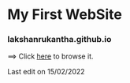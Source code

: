 # My First WebSite

### lakshanrukantha.github.io

==> Click <a href="https://lakshanrukantha.github.io">here</a> to browse it.

Last edit on 15/02/2022

<!-- Developed by Lakshan Rukantha -->
